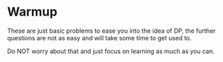 # Warmup

These are just basic problems to ease you into the idea of DP, the further questions are not as easy and will take some time to get used to.&#x20;

Do NOT worry about that and just focus on learning as much as you can.
